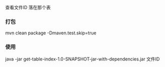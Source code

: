 查看文件ID 落在那个表

### 打包 
mvn clean package -Dmaven.test.skip=true
### 使用

java -jar get-table-index-1.0-SNAPSHOT-jar-with-dependencies.jar 文件ID